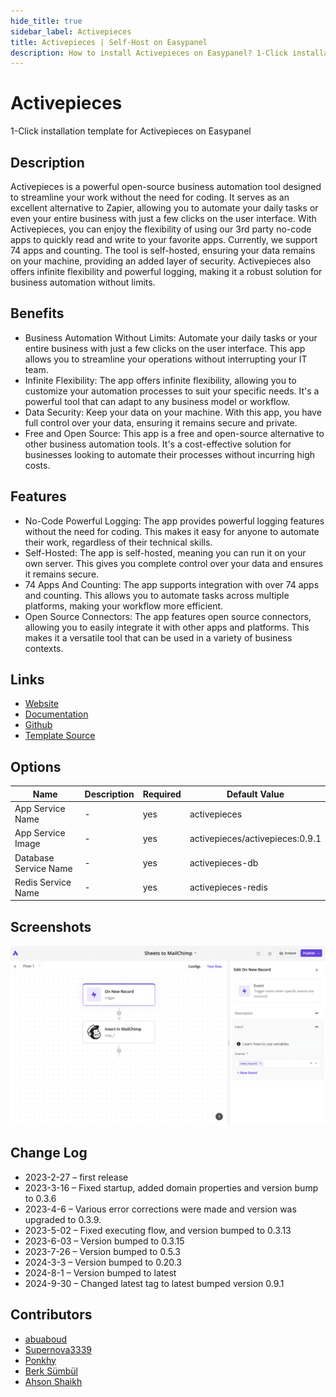 ```yaml
---
hide_title: true
sidebar_label: Activepieces
title: Activepieces | Self-Host on Easypanel
description: How to install Activepieces on Easypanel? 1-Click installation template for Activepieces on Easypanel
---
```


<!-- generated -->

# Activepieces

1-Click installation template for Activepieces on Easypanel

## Description

Activepieces is a powerful open-source business automation tool designed to streamline your work without the need for coding. It serves as an excellent alternative to Zapier, allowing you to automate your daily tasks or even your entire business with just a few clicks on the user interface. With Activepieces, you can enjoy the flexibility of using our 3rd party no-code apps to quickly read and write to your favorite apps. Currently, we support 74 apps and counting. The tool is self-hosted, ensuring your data remains on your machine, providing an added layer of security. Activepieces also offers infinite flexibility and powerful logging, making it a robust solution for business automation without limits.

## Benefits

- Business Automation Without Limits: Automate your daily tasks or your entire business with just a few clicks on the user interface. This app allows you to streamline your operations without interrupting your IT team.
- Infinite Flexibility: The app offers infinite flexibility, allowing you to customize your automation processes to suit your specific needs. It's a powerful tool that can adapt to any business model or workflow.
- Data Security: Keep your data on your machine. With this app, you have full control over your data, ensuring it remains secure and private.
- Free and Open Source: This app is a free and open-source alternative to other business automation tools. It's a cost-effective solution for businesses looking to automate their processes without incurring high costs.

## Features

- No-Code Powerful Logging: The app provides powerful logging features without the need for coding. This makes it easy for anyone to automate their work, regardless of their technical skills.
- Self-Hosted: The app is self-hosted, meaning you can run it on your own server. This gives you complete control over your data and ensures it remains secure.
- 74 Apps And Counting: The app supports integration with over 74 apps and counting. This allows you to automate tasks across multiple platforms, making your workflow more efficient.
- Open Source Connectors: The app features open source connectors, allowing you to easily integrate it with other apps and platforms. This makes it a versatile tool that can be used in a variety of business contexts.

## Links

- [Website](https://activepieces.com)
- [Documentation](https://activepieces.com/docs)
- [Github](https://github.com/activepieces/activepieces)
- [Template Source](https://github.com/easypanel-io/templates/tree/main/templates/activepieces)

## Options

Name | Description | Required | Default Value
-|-|-|-
App Service Name | - | yes | activepieces
App Service Image | - | yes | activepieces/activepieces:0.9.1
Database Service Name | - | yes | activepieces-db
Redis Service Name | - | yes | activepieces-redis

## Screenshots

![Activepieces Screenshot](./assets/screenshot.png)

## Change Log

- 2023-2-27 – first release
- 2023-3-16 – Fixed startup, added domain properties and version bump to 0.3.6
- 2023-4-6 – Various error corrections were made and version was upgraded to 0.3.9.
- 2023-5-02 – Fixed executing flow, and version bumped to 0.3.13
- 2023-6-03 – Version bumped to 0.3.15
- 2023-7-26 – Version bumped to 0.5.3
- 2024-3-3 – Version bumped to 0.20.3
- 2024-8-1 – Version bumped to latest
- 2024-9-30 – Changed latest tag to latest bumped version 0.9.1

## Contributors

- [abuaboud](https://github.com/abuaboud)
- [Supernova3339](https://github.com/Supernova3339)
- [Ponkhy](https://github.com/Ponkhy)
- [Berk Sümbül](https://berksmbl.com)
- [Ahson Shaikh](https://github.com/MuhammadAhsanDonuts)
